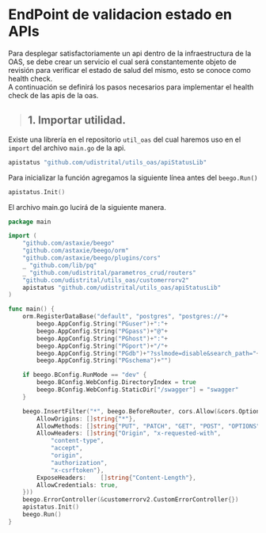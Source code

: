 # EndPoint de validacion estado en APIs
Para desplegar satisfactoriamente un api dentro de la infraestructura de la OAS, se debe crear un servicio el cual será constantemente objeto de revisión para verificar el estado de salud del mismo, esto se conoce como  health check.  
A continuación se definirá los pasos necesarios para implementar el health check de las apis de la oas.


>## 1. Importar utilidad.
Existe una librería en el repositorio `util_oas` del cual haremos uso en el `import` del archivo `main.go` de la api.
```go
apistatus "github.com/udistrital/utils_oas/apiStatusLib"
```

Para inicializar la función agregamos la siguiente línea antes del `beego.Run()`
```go
apistatus.Init()
```

El archivo main.go lucirá de la siguiente manera.
```go
package main

import (
	"github.com/astaxie/beego"
	"github.com/astaxie/beego/orm"
	"github.com/astaxie/beego/plugins/cors"
	_ "github.com/lib/pq"
	_ "github.com/udistrital/parametros_crud/routers"
	"github.com/udistrital/utils_oas/customerrorv2"
	apistatus "github.com/udistrital/utils_oas/apiStatusLib"
)

func main() {
	orm.RegisterDataBase("default", "postgres", "postgres://"+
		beego.AppConfig.String("PGuser")+":"+
		beego.AppConfig.String("PGpass")+"@"+
		beego.AppConfig.String("PGhost")+":"+
		beego.AppConfig.String("PGport")+"/"+
		beego.AppConfig.String("PGdb")+"?sslmode=disable&search_path="+
		beego.AppConfig.String("PGschema")+"")

	if beego.BConfig.RunMode == "dev" {
		beego.BConfig.WebConfig.DirectoryIndex = true
		beego.BConfig.WebConfig.StaticDir["/swagger"] = "swagger"
	}

	beego.InsertFilter("*", beego.BeforeRouter, cors.Allow(&cors.Options{
		AllowOrigins: []string{"*"},
		AllowMethods: []string{"PUT", "PATCH", "GET", "POST", "OPTIONS", "DELETE"},
		AllowHeaders: []string{"Origin", "x-requested-with",
			"content-type",
			"accept",
			"origin",
			"authorization",
			"x-csrftoken"},
		ExposeHeaders:    []string{"Content-Length"},
		AllowCredentials: true,
	}))
	beego.ErrorController(&customerrorv2.CustomErrorController{})
	apistatus.Init()
	beego.Run()
}
```
